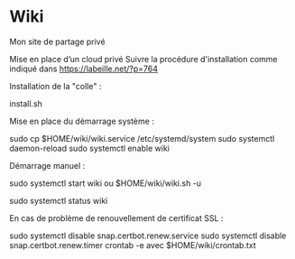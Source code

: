 # Wiki
Mon site de partage privé

Mise en place d’un cloud privé
 Suivre la procédure d'installation comme indiqué dans https://labeille.net/?p=764

Installation de la "colle" :

  install.sh

Mise en place du démarrage système :

  sudo cp $HOME/wiki/wiki.service /etc/systemd/system
  sudo systemctl daemon-reload
  sudo systemctl enable wiki

Démarrage manuel :

  sudo systemctl start wiki
   ou 
  $HOME/wiki/wiki.sh -u

  sudo systemctl status wiki


En cas de problème de renouvellement de certificat SSL :

  sudo systemctl disable snap.certbot.renew.service
  sudo systemctl disable snap.certbot.renew.timer
  crontab -e avec $HOME/wiki/crontab.txt


